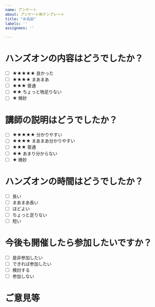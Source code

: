 ```yaml
---
name: アンケート
about: アンケート用テンプレート
title: "お名前"
labels: ''
assignees: ''

---
```


# ハンズオンの内容はどうでしたか？
- [ ] ★★★★★ 良かった
- [ ] ★★★★ まあまあ
- [ ] ★★★ 普通
- [ ] ★★ ちょっと物足りない
- [ ] ★ 微妙

# 講師の説明はどうでしたか？
- [ ] ★★★★★ 分かりやすい
- [ ] ★★★★ まあまあ分かりやすい
- [ ] ★★★ 普通
- [ ] ★★ あまり分からない
- [ ] ★ 微妙

# ハンズオンの時間はどうでしたか？
- [ ] 長い
- [ ] まあまあ長い
- [ ] ほどよい
- [ ] ちょっと足りない
- [ ] 短い

# 今後も開催したら参加したいですか？
- [ ] 是非参加したい
- [ ] できれば参加したい
- [ ] 検討する
- [ ] 参加しない

# ご意見等

